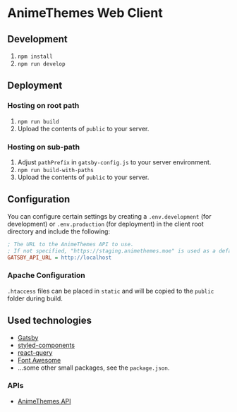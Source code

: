 # AnimeThemes Web Client

## Development

1. `npm install`
2. `npm run develop`

## Deployment

### Hosting on root path

1. `npm run build`
2. Upload the contents of `public` to your server.

### Hosting on sub-path

1. Adjust `pathPrefix` in `gatsby-config.js` to your server environment.
2. `npm run build-with-paths`
3. Upload the contents of `public` to your server.

## Configuration

You can configure certain settings by creating a `.env.development` (for development) or `.env.production` (for deployment)
in the client root directory and include the following:

```ini
; The URL to the AnimeThemes API to use.
; If not specified, "https://staging.animethemes.moe" is used as a default.
GATSBY_API_URL = http://localhost
```

### Apache Configuration

`.htaccess` files can be placed in `static` and will be copied to the `public` folder during build.

## Used technologies

- [Gatsby](https://www.gatsbyjs.com/)
- [styled-components](https://styled-components.com/)
- [react-query](https://react-query.tanstack.com/)
- [Font Awesome](https://fontawesome.com/)
- ...some other small packages, see the `package.json`.

### APIs

- [AnimeThemes API](https://staging.animethemes.moe/api/docs/)
